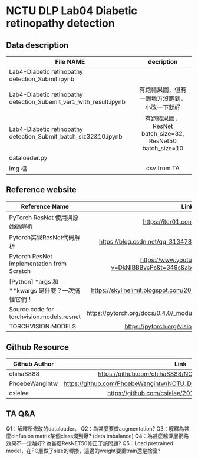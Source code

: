# NCTU DLP Lab04 Diabetic retinopathy detection

## Data description

| File NAME                                              | decription                  |
| -------------------------------------------------------|:---------------------------:|
| Lab4-Diabetic retinopathy detection_Submit.ipynb |          |
| Lab4-Diabetic retinopathy detection_Subemit_ver1_with_result.ipynb | 有跑結果圖，但有一個地方沒跑到，小改一下就好         |
| Lab4-Diabetic retinopathy detection_Submit_batch_siz32&10.ipynb | 有跑結果圖，ResNet batch_size=32, ResNet50 batch_size=10         |
| dataloader.py                                          |                             |
| img 檔                                                 |csv from TA                  |


## Reference website
|  Reference Name                                     | Link             |
| ----------------------------------------------------|:-------------------------------------------------------------------------------------:|
|   PyTorch ResNet 使用與原始碼解析                   | https://iter01.com/525623.html                                    |
|   Pytorch实现ResNet代码解析                         | https://blog.csdn.net/qq_31347869/article/details/100566719                          |
|   Pytorch ResNet implementation from Scratch        | https://www.youtube.com/watch?v=DkNIBBBvcPs&t=349s&ab_channel=AladdinPersson          |
|   [Python] *args 和 **kwargs 是什麼？一次搞懂它們！   | https://skylinelimit.blogspot.com/2018/04/python-args-kwargs.html  |
|   Source code for torchvision.models.resnet         | https://pytorch.org/docs/0.4.0/_modules/torchvision/models/resnet.html                |
|   TORCHVISION.MODELS                                | https://pytorch.org/vision/stable/models.html                |


##  Github Resource
|  Github Author                  | Link             |
| --------------------------------|:-------------------------------------------------------------------------------------:|
|   chiha8888                      | https://github.com/chiha8888/NCTU_DLP/tree/master/lab3                                |
|   PhoebeWangintw                   | https://github.com/PhoebeWangintw/NCTU_Deep_Learning_2019/tree/master/HW3            |
|   csielee                          | https://github.com/csielee/2019DL/tree/master/lab3        |

## TA Q&A
   Q1：解釋所修改的dataloader。
   Q2：為甚麼要做augmentation?
   Q3：解釋為甚麼cinfusion matrix某個class爛到爆? (data imbalance)
   Q4：為甚麼越深層網路效果不一定越好? 為甚麼ResNET50修正了該問題?
   Q5：Load pretrained model，在FC層做了size的轉換，這邊的weight要重train還是捨棄?
   
